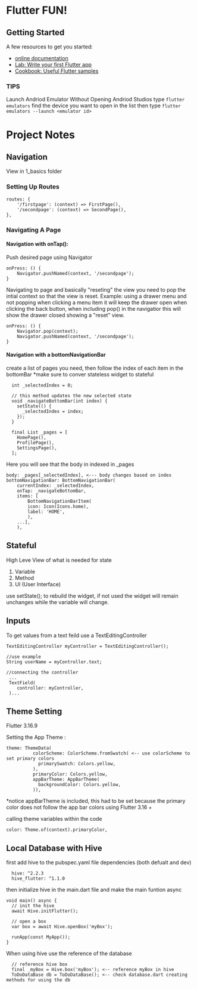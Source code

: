 # Flutter FUN!

## Getting Started

A few resources to get you started:

- [online documentation](https://docs.flutter.dev/)
- [Lab: Write your first Flutter app](https://docs.flutter.dev/get-started/codelab)
- [Cookbook: Useful Flutter samples](https://docs.flutter.dev/cookbook)

### TIPS
Launch Andriod Emulator Without Opening Andriod Studios
type ``` flutter emulators ```
find the device you want to open in the list 
then type ``` flutter emulators --launch <emulator id> ```


# Project Notes 

## Navigation
View in 1_basics folder

### Setting Up Routes
```
routes: {
    '/firstpage': (context) => FirstPage(),
    '/secondpage': (context) => SecondPage(),
},
```

### Navigating A Page 
#### Navigation with onTap():
Push desired page using Navigator
```
onPress: () {
    Navigator.pushNamed(context, '/secondpage');
}
```
Navigating to page and basically "reseting" the view you need to pop the intial context so that the view is reset. Example: using a drawer menu and not popping when clicking a menu item it will keep the drawer open when clicking the back button, when including pop() in the navigatior this will show the drawer closed showing a "reset" view.

```
onPress: () {
    Navigator.pop(context);
    Navigator.pushNamed(context, '/secondpage');
}
```
#### Navigation with a bottomNavigationBar
create a list of pages you need, then follow the index of each item in the bottomBar *make sure to conver stateless widget to stateful 
```
  int _selectedIndex = 0;

  // this method updates the new selected state
  void _navigateBottomBar(int index) {
    setState(() {
      _selectedIndex = index;
    });
  }

  final List _pages = [
    HomePage(),
    ProfilePage(),
    SettingsPage(),
  ];
```
Here you will see that the body in indexed in _pages

```
body: _pages[_selectedIndex], <--- body changes based on index
bottomNavigationBar: BottomNavigationBar(
    currentIndex: _selectedIndex,
    onTap: _navigateBottomBar,
    items: [
        BottomNavigationBarItem(
        icon: Icon(Icons.home),
        label: 'HOME',
        ),
    ...],
    ),
```

## Stateful

High Leve View of what is needed for state
1. Variable 
2. Method
3. UI (User Interface)

use setState(); to rebuild the widget, if not used the widget will remain unchanges while the variable will change.

## Inputs

To get values from a text feild use a TextEditingController
```
TextEditingController myController = TextEditingController();

//use example
String userName = myController.text;

//connecting the controller
 ...
 TextField(
    controller: myController,
 )...
```

## Theme Setting 
Flutter 3.16.9

Setting the App Theme :
```
theme: ThemeData(
          colorScheme: ColorScheme.fromSwatch( <-- use colorScheme to set primary colors 
            primarySwatch: Colors.yellow,
          ),
          primaryColor: Colors.yellow,
          appBarTheme: AppBarTheme(
            backgroundColor: Colors.yellow,
          )),
```
*notice appBarTheme is included, this had to be set because the primary color does not follow the app bar colors using Flutter 3.16 + 

calling theme variables within the code
```
color: Theme.of(context).primaryColor,
```

## Local Database with Hive
first add hive to the pubspec.yaml file dependencies (both defualt and dev)
```
  hive: ^2.2.3
  hive_flutter: ^1.1.0
```

then initialize hive in the main.dart file and make the main funtion async
```
void main() async {
  // init the hive
  await Hive.initFlutter();

  // open a box
  var box = await Hive.openBox('myBox');

  runApp(const MyApp());
}
```

When using hive use the reference of the database 
```
  // reference hive box
  final _myBox = Hive.box('myBox'); <-- reference myBox in hive
  ToDoDataBase db = ToDoDataBase(); <-- check database.dart creating methods for using the db
```


